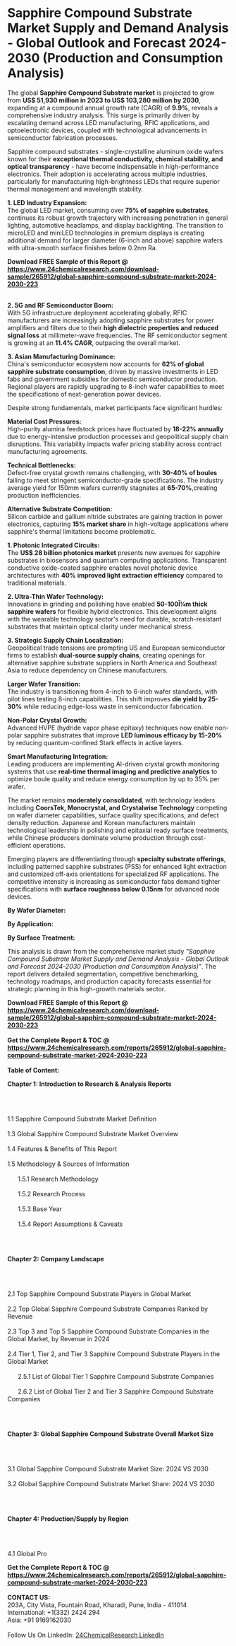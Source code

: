 <h1>Sapphire Compound Substrate Market Supply and Demand Analysis - Global Outlook and Forecast 2024-2030 (Production and Consumption Analysis)</h1><p>The global <strong>Sapphire Compound Substrate market</strong> is projected to grow from <strong>US$ 51,930 million in 2023 to US$ 103,280 million by 2030</strong>, expanding at a compound annual growth rate (CAGR) of <strong>9.9%</strong>, reveals a comprehensive industry analysis. This surge is primarily driven by escalating demand across LED manufacturing, RFIC applications, and optoelectronic devices, coupled with technological advancements in semiconductor fabrication processes.</p><p>Sapphire compound substrates - single-crystalline aluminum oxide wafers known for their <strong>exceptional thermal conductivity, chemical stability, and optical transparency</strong> - have become indispensable in high-performance electronics. Their adoption is accelerating across multiple industries, particularly for manufacturing high-brightness LEDs that require superior thermal management and wavelength stability.</p><p><strong>1. LED Industry Expansion:</strong><br>
The global LED market, consuming over <strong>75% of sapphire substrates</strong>, continues its robust growth trajectory with increasing penetration in general lighting, automotive headlamps, and display backlighting. The transition to microLED and miniLED technologies in premium displays is creating additional demand for larger diameter (6-inch and above) sapphire wafers with ultra-smooth surface finishes below 0.2nm Ra.</p><div><b>Download FREE Sample of this Report @ 
            <a href="https://www.24chemicalresearch.com/download-sample/265912/global-sapphire-compound-substrate-market-2024-2030-223">
            https://www.24chemicalresearch.com/download-sample/265912/global-sapphire-compound-substrate-market-2024-2030-223</a></b></div><br><p><strong>2. 5G and RF Semiconductor Boom:</strong><br>
With 5G infrastructure deployment accelerating globally, RFIC manufacturers are increasingly adopting sapphire substrates for power amplifiers and filters due to their <strong>high dielectric properties and reduced signal loss</strong> at millimeter-wave frequencies. The RF semiconductor segment is growing at an <strong>11.4% CAGR</strong>, outpacing the overall market.</p><p><strong>3. Asian Manufacturing Dominance:</strong><br>
China's semiconductor ecosystem now accounts for <strong>62% of global sapphire substrate consumption</strong>, driven by massive investments in LED fabs and government subsidies for domestic semiconductor production. Regional players are rapidly upgrading to 8-inch wafer capabilities to meet the specifications of next-generation power devices.</p><p>Despite strong fundamentals, market participants face significant hurdles:</p><p><strong>Material Cost Pressures:</strong><br>
	High-purity alumina feedstock prices have fluctuated by <strong>18-22% annually</strong> due to energy-intensive production processes and geopolitical supply chain disruptions. This variability impacts wafer pricing stability across contract manufacturing agreements.</p><p><strong>Technical Bottlenecks:</strong><br>
	Defect-free crystal growth remains challenging, with <strong>30-40% of boules</strong> failing to meet stringent semiconductor-grade specifications. The industry average yield for 150mm wafers currently stagnates at <strong>65-70%</strong>,creating production inefficiencies.</p><p><strong>Alternative Substrate Competition:</strong><br>
	Silicon carbide and gallium nitride substrates are gaining traction in power electronics, capturing <strong>15% market share</strong> in high-voltage applications where sapphire's thermal limitations become problematic.</p><p><strong>1. Photonic Integrated Circuits:</strong><br>
The <strong>US$ 28 billion photonics market</strong> presents new avenues for sapphire substrates in biosensors and quantum computing applications. Transparent conductive oxide-coated sapphire enables novel photonic device architectures with <strong>40% improved light extraction efficiency</strong> compared to traditional materials.</p><p><strong>2. Ultra-Thin Wafer Technology:</strong><br>
Innovations in grinding and polishing have enabled <strong>50-100Î¼m thick sapphire wafers</strong> for flexible hybrid electronics. This development aligns with the wearable technology sector's need for durable, scratch-resistant substrates that maintain optical clarity under mechanical stress.</p><p><strong>3. Strategic Supply Chain Localization:</strong><br>
Geopolitical trade tensions are prompting US and European semiconductor firms to establish <strong>dual-source supply chains</strong>, creating openings for alternative sapphire substrate suppliers in North America and Southeast Asia to reduce dependency on Chinese manufacturers.</p><p><strong>Larger Wafer Transition:</strong><br>
	The industry is transitioning from 4-inch to 6-inch wafer standards, with pilot lines testing 8-inch capabilities. This shift improves <strong>die yield by 25-30%</strong> while reducing edge-loss waste in semiconductor fabrication.</p><p><strong>Non-Polar Crystal Growth:</strong><br>
	Advanced HVPE (hydride vapor phase epitaxy) techniques now enable non-polar sapphire substrates that improve <strong>LED luminous efficacy by 15-20%</strong> by reducing quantum-confined Stark effects in active layers.</p><p><strong>Smart Manufacturing Integration:</strong><br>
	Leading producers are implementing AI-driven crystal growth monitoring systems that use <strong>real-time thermal imaging and predictive analytics</strong> to optimize boule quality and reduce energy consumption by up to 35% per wafer.</p><p>The market remains <strong>moderately consolidated</strong>, with technology leaders including <strong>CoorsTek, Monocrystal, and Crystalwise Technology</strong> competing on wafer diameter capabilities, surface quality specifications, and defect density reduction. Japanese and Korean manufacturers maintain technological leadership in polishing and epitaxial ready surface treatments, while Chinese producers dominate volume production through cost-efficient operations.</p><p>Emerging players are differentiating through <strong>specialty substrate offerings</strong>, including patterned sapphire substrates (PSS) for enhanced light extraction and customized off-axis orientations for specialized RF applications. The competitive intensity is increasing as semiconductor fabs demand tighter specifications with <strong>surface roughness below 0.15nm</strong> for advanced node devices.</p><p><strong>By Wafer Diameter:</strong></p><p><strong>By Application:</strong></p><p><strong>By Surface Treatment:</strong></p><p>This analysis is drawn from the comprehensive market study <em>"Sapphire Compound Substrate Market Supply and Demand Analysis - Global Outlook and Forecast 2024-2030 (Production and Consumption Analysis)"</em>. The report delivers detailed segmentation, competitive benchmarking, technology roadmaps, and production capacity forecasts essential for strategic planning in this high-growth materials sector.</p><div><b>Download FREE Sample of this Report @ 
            <a href="https://www.24chemicalresearch.com/download-sample/265912/global-sapphire-compound-substrate-market-2024-2030-223">
            https://www.24chemicalresearch.com/download-sample/265912/global-sapphire-compound-substrate-market-2024-2030-223</a></b></div><br><div><b>Get the Complete Report & TOC @ 
            <a href="https://www.24chemicalresearch.com/reports/265912/global-sapphire-compound-substrate-market-2024-2030-223">
            https://www.24chemicalresearch.com/reports/265912/global-sapphire-compound-substrate-market-2024-2030-223</a></b></div><br>
            <b>Table of Content:</b><p><p><strong>Chapter 1: Introduction to Research &amp; Analysis Reports</strong></p><br />
<br />
<p>1.1 Sapphire Compound Substrate  Market Definition<br /><br />
1.3 Global Sapphire Compound Substrate  Market Overview<br /><br />
1.4 Features &amp; Benefits of This Report<br /><br />
1.5 Methodology &amp; Sources of Information<br /><br />
&nbsp;&nbsp;&nbsp;&nbsp;&nbsp; 1.5.1 Research Methodology<br /><br />
&nbsp;&nbsp;&nbsp;&nbsp;&nbsp; 1.5.2 Research Process<br /><br />
&nbsp;&nbsp;&nbsp;&nbsp;&nbsp; 1.5.3 Base Year<br /><br />
&nbsp;&nbsp;&nbsp;&nbsp;&nbsp; 1.5.4 Report Assumptions &amp; Caveats</p><br />
<br />
<p><strong>Chapter 2: Company Landscape</strong></p><br />
<br />
<p>2.1 Top Sapphire Compound Substrate  Players in Global Market<br /><br />
2.2 Top Global Sapphire Compound Substrate  Companies Ranked by Revenue<br /><br />
2.3 Top 3 and Top 5 Sapphire Compound Substrate  Companies in the Global Market, by Revenue in 2024<br /><br />
2.4 Tier 1, Tier 2, and Tier 3 Sapphire Compound Substrate  Players in the Global Market<br /><br />
&nbsp;&nbsp;&nbsp;&nbsp;&nbsp; 2.5.1 List of Global Tier 1 Sapphire Compound Substrate  Companies<br /><br />
&nbsp;&nbsp;&nbsp;&nbsp;&nbsp; 2.6.2 List of Global Tier 2 and Tier 3 Sapphire Compound Substrate  Companies</p><br />
<br />
<p><strong>Chapter 3: Global Sapphire Compound Substrate  Overall Market Size</strong></p><br />
<br />
<p>3.1 Global Sapphire Compound Substrate  Market Size: 2024 VS 2030<br /><br />
3.2 Global Sapphire Compound Substrate  Market Share: 2024 VS 2030</p><br />
<br />
<p><strong>Chapter 4: Production/Supply by Region</strong></p><br />
<br />
<p>4.1 Global Pro</p><div><b>Get the Complete Report & TOC @ 
            <a href="https://www.24chemicalresearch.com/reports/265912/global-sapphire-compound-substrate-market-2024-2030-223">
            https://www.24chemicalresearch.com/reports/265912/global-sapphire-compound-substrate-market-2024-2030-223</a></b></div><br><b>CONTACT US:</b><br>
            203A, City Vista, Fountain Road, Kharadi, Pune, India - 411014<br>
            International: +1(332) 2424 294<br>
            Asia: +91 9169162030 <br><br>
            Follow Us On LinkedIn: <a href="https://www.linkedin.com/company/24chemicalresearch/">24ChemicalResearch LinkedIn</a>